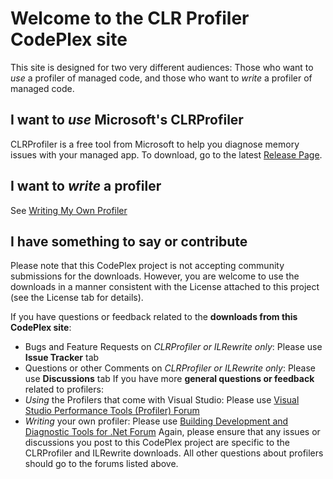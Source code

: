 # Welcome to the CLR Profiler CodePlex site
This site is designed for two very different audiences: Those who want to _use_ a profiler of managed code, and those who want to _write_ a profiler of managed code.

## I want to _use_ Microsoft's CLRProfiler
CLRProfiler is a free tool from Microsoft to help you diagnose memory issues with your managed app.  To download, go to the latest [Release Page](https://github.com/MicrosoftArchive/clrprofiler/releases).

## I want to _write_ a profiler
See [Writing My Own Profiler](Writing-My-Own-Profiler)

## I have something to say or contribute
Please note that this CodePlex project is not accepting community submissions for the downloads.  However, you are welcome to use the downloads in a manner consistent with the License attached to this project (see the License tab for details).

If you have questions or feedback related to the **downloads from this CodePlex site**:
* Bugs and Feature Requests on _CLRProfiler or ILRewrite only_: Please use **Issue Tracker** tab
* Questions or other Comments on _CLRProfiler or ILRewrite only_: Please use **Discussions** tab
If you have more **general questions or feedback** related to profilers:
* _Using_ the Profilers that come with Visual Studio: Please use [Visual Studio Performance Tools (Profiler) Forum](http://social.msdn.microsoft.com/Forums/en-US/vstsprofiler/threads)
* _Writing_ your own profiler: Please use [Building Development and Diagnostic Tools for .Net Forum](http://social.msdn.microsoft.com/forums/en-US/netfxtoolsdev/threads)
Again, please ensure that any issues or discussions you post to this CodePlex project are specific to the CLRProfiler and ILRewrite downloads.  All other questions about profilers should go to the forums listed above.
